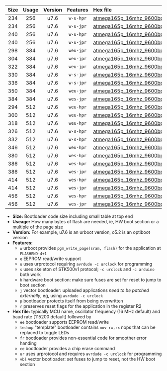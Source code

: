 |Size|Usage|Version|Features|Hex file|
|:-:|:-:|:-:|:-:|:--|
|234|256|u7.6|`w-u-hpr`|[atmega165p_16mhz_9600bps_ur.hex](https://raw.githubusercontent.com/stefanrueger/urboot/main//atmega165p_16mhz_9600bps_ur.hex)|
|234|256|u7.6|`w-u-jpr`|[atmega165p_16mhz_9600bps_ur_vbl.hex](https://raw.githubusercontent.com/stefanrueger/urboot/main//atmega165p_16mhz_9600bps_ur_vbl.hex)|
|240|256|u7.6|`w-u-hpr`|[atmega165p_16mhz_9600bps_lednop_ur.hex](https://raw.githubusercontent.com/stefanrueger/urboot/main//atmega165p_16mhz_9600bps_lednop_ur.hex)|
|240|256|u7.6|`w-u-jpr`|[atmega165p_16mhz_9600bps_lednop_ur_vbl.hex](https://raw.githubusercontent.com/stefanrueger/urboot/main//atmega165p_16mhz_9600bps_lednop_ur_vbl.hex)|
|298|384|u7.6|`weu-jpr`|[atmega165p_16mhz_9600bps_ee_ur_vbl.hex](https://raw.githubusercontent.com/stefanrueger/urboot/main//atmega165p_16mhz_9600bps_ee_ur_vbl.hex)|
|304|384|u7.6|`weu-jpr`|[atmega165p_16mhz_9600bps_ee_lednop_ur_vbl.hex](https://raw.githubusercontent.com/stefanrueger/urboot/main//atmega165p_16mhz_9600bps_ee_lednop_ur_vbl.hex)|
|322|384|u7.6|`weu-jpr`|[atmega165p_16mhz_9600bps_ee_lednop_fr_ur_vbl.hex](https://raw.githubusercontent.com/stefanrueger/urboot/main//atmega165p_16mhz_9600bps_ee_lednop_fr_ur_vbl.hex)|
|330|384|u7.6|`w-s-jpr`|[atmega165p_16mhz_9600bps_vbl.hex](https://raw.githubusercontent.com/stefanrueger/urboot/main//atmega165p_16mhz_9600bps_vbl.hex)|
|336|384|u7.6|`w-s-jpr`|[atmega165p_16mhz_9600bps_lednop_vbl.hex](https://raw.githubusercontent.com/stefanrueger/urboot/main//atmega165p_16mhz_9600bps_lednop_vbl.hex)|
|350|384|u7.6|`weu-jpr`|[atmega165p_16mhz_9600bps_ee_lednop_fr_ce_ur_vbl.hex](https://raw.githubusercontent.com/stefanrueger/urboot/main//atmega165p_16mhz_9600bps_ee_lednop_fr_ce_ur_vbl.hex)|
|384|384|u7.6|`wes-jpr`|[atmega165p_16mhz_9600bps_ee_vbl.hex](https://raw.githubusercontent.com/stefanrueger/urboot/main//atmega165p_16mhz_9600bps_ee_vbl.hex)|
|294|512|u7.6|`weu-hpr`|[atmega165p_16mhz_9600bps_ee_ur.hex](https://raw.githubusercontent.com/stefanrueger/urboot/main//atmega165p_16mhz_9600bps_ee_ur.hex)|
|300|512|u7.6|`weu-hpr`|[atmega165p_16mhz_9600bps_ee_lednop_ur.hex](https://raw.githubusercontent.com/stefanrueger/urboot/main//atmega165p_16mhz_9600bps_ee_lednop_ur.hex)|
|318|512|u7.6|`weu-hpr`|[atmega165p_16mhz_9600bps_ee_lednop_fr_ur.hex](https://raw.githubusercontent.com/stefanrueger/urboot/main//atmega165p_16mhz_9600bps_ee_lednop_fr_ur.hex)|
|326|512|u7.6|`w-s-hpr`|[atmega165p_16mhz_9600bps.hex](https://raw.githubusercontent.com/stefanrueger/urboot/main//atmega165p_16mhz_9600bps.hex)|
|332|512|u7.6|`w-s-hpr`|[atmega165p_16mhz_9600bps_lednop.hex](https://raw.githubusercontent.com/stefanrueger/urboot/main//atmega165p_16mhz_9600bps_lednop.hex)|
|346|512|u7.6|`weu-hpr`|[atmega165p_16mhz_9600bps_ee_lednop_fr_ce_ur.hex](https://raw.githubusercontent.com/stefanrueger/urboot/main//atmega165p_16mhz_9600bps_ee_lednop_fr_ce_ur.hex)|
|380|512|u7.6|`wes-hpr`|[atmega165p_16mhz_9600bps_ee.hex](https://raw.githubusercontent.com/stefanrueger/urboot/main//atmega165p_16mhz_9600bps_ee.hex)|
|386|512|u7.6|`wes-hpr`|[atmega165p_16mhz_9600bps_ee_lednop.hex](https://raw.githubusercontent.com/stefanrueger/urboot/main//atmega165p_16mhz_9600bps_ee_lednop.hex)|
|386|512|u7.6|`wes-jpr`|[atmega165p_16mhz_9600bps_ee_lednop_vbl.hex](https://raw.githubusercontent.com/stefanrueger/urboot/main//atmega165p_16mhz_9600bps_ee_lednop_vbl.hex)|
|414|512|u7.6|`wes-hpr`|[atmega165p_16mhz_9600bps_ee_lednop_fr.hex](https://raw.githubusercontent.com/stefanrueger/urboot/main//atmega165p_16mhz_9600bps_ee_lednop_fr.hex)|
|414|512|u7.6|`wes-jpr`|[atmega165p_16mhz_9600bps_ee_lednop_fr_vbl.hex](https://raw.githubusercontent.com/stefanrueger/urboot/main//atmega165p_16mhz_9600bps_ee_lednop_fr_vbl.hex)|
|456|512|u7.6|`wes-hpr`|[atmega165p_16mhz_9600bps_ee_lednop_fr_ce.hex](https://raw.githubusercontent.com/stefanrueger/urboot/main//atmega165p_16mhz_9600bps_ee_lednop_fr_ce.hex)|
|456|512|u7.6|`wes-jpr`|[atmega165p_16mhz_9600bps_ee_lednop_fr_ce_vbl.hex](https://raw.githubusercontent.com/stefanrueger/urboot/main//atmega165p_16mhz_9600bps_ee_lednop_fr_ce_vbl.hex)|

- **Size:** Bootloader code size including small table at top end
- **Useage:** How many bytes of flash are needed, ie, HW boot section or a multiple of the page size
- **Version:** For example, u7.6 is an urboot version, o5.2 is an optiboot version
- **Features:**
  + `w` urboot provides `pgm_write_page(sram, flash)` for the application at `FLASHEND-4+1`
  + `e` EEPROM read/write support
  + `u` uses urprotocol requiring `avrdude -c urclock` for programming
  + `s` uses skeleton of STK500v1 protocol; `-c urclock` and `-c arduino` both work
  + `h` hardware boot section: make sure fuses are set for reset to jump to boot section
  + `j` vector bootloader: uploaded applications *need to be patched externally*, eg, using `avrdude -c urclock`
  + `p` bootloader protects itself from being overwritten
  + `r` preserves reset flags for the application in the register R2
- **Hex file:** typically MCU name, oscillator frequency (16 MHz default) and baud rate (115200 default) followed by
  + `ee` bootloader supports EEPROM read/write
  + `lednop` "template" bootloader contains `mov rx,rx` nops that can be replaced to toggle LEDs
  + `fr` bootloader provides non-essential code for smoother error handing
  + `ce` bootloader provides a chip erase command
  + `ur` uses urprotocol and requires `avrdude -c urclock` for programming
  + `vbl` vector bootloader: set fuses to jump to reset, not the HW boot section
